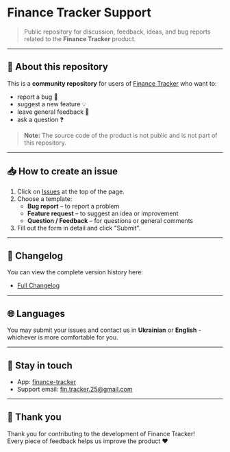# Finance Tracker Support

> Public repository for discussion, feedback, ideas, and bug reports related to the **Finance Tracker** product.

---

## 📌 About this repository

This is a **community repository** for users of [Finance Tracker](#) who want to:

- report a bug 🐞  
- suggest a new feature 💡  
- leave general feedback 💬  
- ask a question ❓

> **Note:** The source code of the product is not public and is not part of this repository.

---

## 📥 How to create an issue

1. Click on [Issues](../../issues) at the top of the page.
2. Choose a template:
   - **Bug report** – to report a problem
   - **Feature request** – to suggest an idea or improvement
   - **Question / Feedback** – for questions or general comments
3. Fill out the form in detail and click "Submit".

---

## 📄 Changelog

You can view the complete version history here:  
- [Full Changelog](changelog.md)

---

## 🌐 Languages

You may submit your issues and contact us in **Ukrainian** or **English** - whichever is more comfortable for you.

---

## 📣 Stay in touch

- App: [finance-tracker](https://finance-tracker-front-end-zhvladyslavs-projects.vercel.app/)
- Support email: [fin.tracker.25@gmail.com](mailto:fin.tracker.25@gmail.com)

---

## 🙏 Thank you

Thank you for contributing to the development of Finance Tracker!  
Every piece of feedback helps us improve the product ❤️
